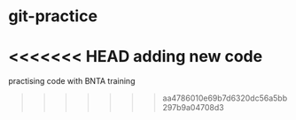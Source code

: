 # git-practice

<<<<<<< HEAD
adding new code
=======
practising code with BNTA training
>>>>>>> aa4786010e69b7d6320dc56a5bb297b9a04708d3

